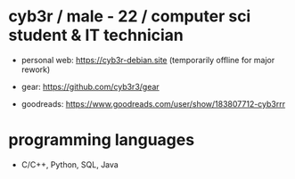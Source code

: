 # cyb3r / male - 22 / computer sci student & IT technician 
* personal web: https://cyb3r-debian.site (temporarily offline for major rework)

* gear: https://github.com/cyb3r3/gear

* goodreads: https://www.goodreads.com/user/show/183807712-cyb3rrr
# programming languages 
- C/C++, Python, SQL, Java

